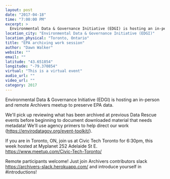 ```yaml
---
layout: post
date: "2017-04-18"
time: "7:00:00 PM"
excerpt: >
  Environmental Data & Governance Initiative (EDGI) is hosting an in-person and remote Archivers meetup to preserve EPA data...
location_city: "Environmental Data & Governance Initiative (EDGI)"
location_physical: "Toronto, Ontario"
title: "EPA archiving work session"
author: "Dawn Walker"
website: ""
email: ""
latitude: "43.651854"
longitude: "-79.370854"
virtual: "This is a virtual event"
audio_url: ""
video_url: ""
category: 2017
---
```


Environmental Data & Governance Initiative (EDGI) is hosting an in-person and remote Archivers meetup to preserve EPA data.

We'll pick up reviewing what has been archived at previous Data Rescue events before beginning to document downloaded material that needs metadata! We'll use agency primers to help direct our work (https://envirodatagov.org/event-toolkit/).

If you are in Toronto, ON, join us at Civic Tech Toronto for 6:30pm, this week hosted at Myplanet  252 Adelaide St E. 
https://www.meetup.com/Civic-Tech-Toronto/

Remote participants welcome! Just join Archivers contributors slack https://archivers-slack.herokuapp.com/ and introduce yourself in #introductions!
